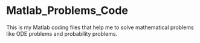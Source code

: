 # Matlab_Problems_Code
This is my Matlab coding files that help me to solve mathematical problems like ODE problems and probability problems.
